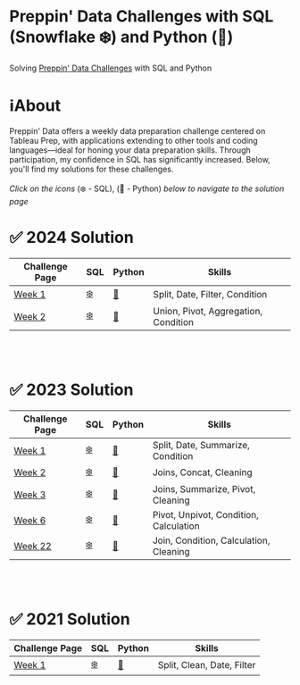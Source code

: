 # Preppin' Data Challenges with SQL (Snowflake ❄️) and Python (🐍)
Solving [Preppin' Data Challenges](https://preppindata.blogspot.com/) with SQL and Python

# ℹ️About

Preppin' Data offers a weekly data preparation challenge centered on Tableau Prep, with applications extending to other tools and coding languages—ideal for honing your data preparation skills.
Through participation, my confidence in SQL has significantly increased. Below, you'll find my solutions for these challenges.
<br>
<br>
*Click on the icons* (❄️ - SQL), (🐍 - Python) *below to navigate to the solution page*
# ✅ 2024 Solution

|Challenge Page|SQL |Python | Skills|
|---------|---|-----|------|
|[Week 1](https://preppindata.blogspot.com/2024/01/2024-week-1-prep-airs-flow-card.html)        | [❄️](https://github.com/shresnit/Preppin-Data-Challenges-in-SQL-Python/blob/1df40316d02971fa25e0f0ef1b2d04ef6a5b6349/2024/PD2024%20Week1/SQL%20Solution.md)    |[🐍](https://github.com/shresnit/Preppin-Data-Challenges-in-SQL-Python/blob/1df40316d02971fa25e0f0ef1b2d04ef6a5b6349/2024/PD2024%20Week1/Python%20Solution.ipynb)|Split, Date, Filter, Condition    |
|[Week 2](https://preppindata.blogspot.com/2024/01/2024-week-2-average-price-analysis.html)        | [❄️](https://github.com/shresnit/Preppin-Data-Challenges-in-SQL-Python/blob/66dfd4d0ae56165dc75f619dd8abe2fceb319c25/2024/PD2024%20Week2/SQL%20Solution%20PD2024Week2.md)    |[🐍]()|Union, Pivot, Aggregation, Condition    |

<br>
<br>

# ✅ 2023 Solution

|Challenge Page|SQL |Python | Skills|
|---------|---|-----|------|
|[Week 1](https://preppindata.blogspot.com/2023/01/2023-week-1-data-source-bank.html)        | [❄️](https://github.com/shresnit/Preppin-Data-Challenges-in-SQL-Python/blob/1df40316d02971fa25e0f0ef1b2d04ef6a5b6349/2023/PD2023%20Week1/SQL%20Solution.md) | [🐍](https://github.com/shresnit/Preppin-Data-Challenges-in-SQL-Python/blob/1df40316d02971fa25e0f0ef1b2d04ef6a5b6349/2023/PD2023%20Week1/Python%20Solution_PD2023%20Week1.ipynb)|Split, Date, Summarize, Condition    |
|[Week 2](https://preppindata.blogspot.com/2023/01/2023-week-2-international-bank-account.html)        | [❄️](https://github.com/shresnit/Preppin-Data-Challenges-in-SQL-Python/blob/1df40316d02971fa25e0f0ef1b2d04ef6a5b6349/2023/PD2023%20Week2/SQL%20Solution%20PD2023W2.md) |[🐍](https://github.com/shresnit/Preppin-Data-Challenges-in-SQL-Python/blob/1df40316d02971fa25e0f0ef1b2d04ef6a5b6349/2023/PD2023%20Week2/Python%20Solution_PD2023%20Week2.ipynb) |Joins, Concat, Cleaning  |
|[Week 3](https://preppindata.blogspot.com/2023/01/2023-week-3-targets-for-dsb.html)        | [❄️](https://github.com/shresnit/Data-Prep-in-SQL/blob/78f4af7e5e5a55e5fc070dfec459cde18005febd/2023/SQL/PD2023%20Week3/SQL%20Solution%20PD2023Week3.md)| [🐍](https://github.com/shresnit/Preppin-Data-Challenges-in-SQL-Python/blob/80c83685f3e782a60437b126b8e9de55a3502165/2023/PD2023%20Week3/Python%20Solution_PD2023%20Week3.ipynb) |Joins, Summarize, Pivot, Cleaning  |
|[Week 6](https://preppindata.blogspot.com/2023/02/2023-week-6-dsb-customer-ratings.html)        | [❄️](https://github.com/shresnit/Data-Prep-in-SQL/blob/78f4af7e5e5a55e5fc070dfec459cde18005febd/2023/SQL/PD2023%20Week6/SQL%20Solution%20for%20PD2023Week6.md)| [🐍](https://github.com/shresnit/Preppin-Data-Challenges-in-SQL-Python/blob/c1f5655fb2f1a990225d8ad7b83f26a4ab25a487/2023/PD2023%20Week6/Python%20Solution_PD2023%20Week6.ipynb) |Pivot, Unpivot, Condition, Calculation  |
|[Week 22](https://preppindata.blogspot.com/2023/05/2023-week-22-student-attendance-vs-test.html)        | [❄️](https://github.com/shresnit/Data-Prep-in-SQL/blob/78f4af7e5e5a55e5fc070dfec459cde18005febd/2023/SQL/PD2023%20Week22/SQL%20Solution%20for%20PD2023Week22.md)| [🐍](https://github.com/shresnit/Preppin-Data-Challenges-in-SQL-Python/blob/bce5dd612056e7b3ebd04e776d4790312c287de2/2023/PD2023%20Week22/Python%20Solution_PD2023%20Week22.ipynb) |Join, Condition, Calculation, Cleaning  |

<br>
<br>

# ✅ 2021 Solution

|Challenge Page|SQL |Python | Skills|
|---------|---|-----|------|
|[Week 1](https://preppindata.blogspot.com/2021/01/2021-week-1.html)        | [❄️](https://github.com/shresnit/Preppin-Data-Challenges-in-SQL-Python/blob/1df40316d02971fa25e0f0ef1b2d04ef6a5b6349/2021/PD2021%20Week1/SQL%20Queries%20Solution.md) |[🐍](https://github.com/shresnit/Preppin-Data-Challenges-in-SQL-Python/blob/1df40316d02971fa25e0f0ef1b2d04ef6a5b6349/2021/PD2021%20Week1/Python%20Solution.ipynb) |Split, Clean, Date, Filter   |
